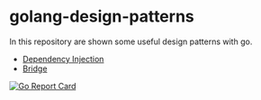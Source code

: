 # golang-design-patterns

In this repository are shown some useful design patterns with go.

- [Dependency Injection](internal/pkg/dependency_injection/README.md)
- [Bridge](internal/pkg/bridge/README.md)

[![Go Report Card](https://goreportcard.com/badge/github.com/Arsentau/golang-design-patterns)](https://goreportcard.com/report/github.com/Arsentau/golang-design-patterns)
